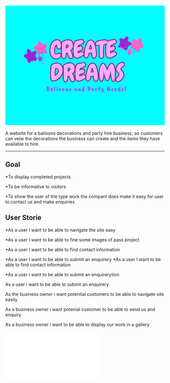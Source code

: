 ![Create Dreams logo](assets/images/logo4.png)

A website for a balloons decorations and party hire business, so customers can veiw the decorations the business can create and the items they have available to hire.


---
## Goal

*To display completed projects

*To be informative to visitors

*To show the user of the type work the compant does
 make it easy for user to contact us and make enquiries

## User Storie

*As a user I want to be able to navigate the site easy

*As a user I want to be able to fine some images of pass project

*As a user I want to be able to find contact information

*As a user I want to be able to submit an enquirery
*As a user I want to be able to find contact information

*As a user i want to be able to submit an enquirerytion 

As a user i want to be able to submit an enquirery 

As the business owner i want potential customers to be able to navigate site easily

As a business owner i want potenial customer to be able to send us and enquiry

As a business owner i want to be able to display our work in a gallery

![image bg](documentation/create%20dreams.pdf)
